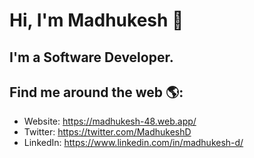 # Hi, I'm Madhukesh 👋

## I'm a Software Developer. 

## Find me around the web 🌎:
- Website: https://madhukesh-48.web.app/
- Twitter: https://twitter.com/MadhukeshD
- LinkedIn: https://www.linkedin.com/in/madhukesh-d/



<!--
**madhukesh048/madhukesh048** is a ✨ _special_ ✨ repository because its `README.md` (this file) appears on your GitHub profile.

Here are some ideas to get you started:

- 🔭 I’m currently working on ...
- 🌱 I’m currently learning ...
- 👯 I’m looking to collaborate on ...
- 🤔 I’m looking for help with ...
- 💬 Ask me about ...
- 📫 How to reach me: ...
- 😄 Pronouns: ...
- ⚡ Fun fact: ...
-->
